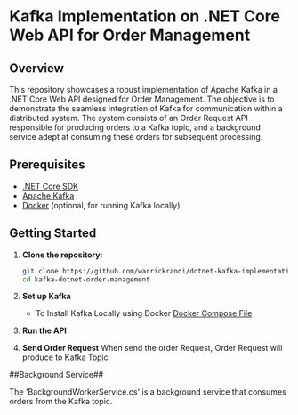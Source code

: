 # Kafka Implementation on .NET Core Web API for Order Management

## Overview

This repository showcases a robust implementation of Apache Kafka in a .NET Core Web API designed for Order Management. The objective is to demonstrate the seamless integration of Kafka for communication within a distributed system. The system consists of an Order Request API responsible for producing orders to a Kafka topic, and a background service adept at consuming these orders for subsequent processing.

## Prerequisites

- [.NET Core SDK](https://dotnet.microsoft.com/download)
- [Apache Kafka](https://kafka.apache.org/downloads)
- [Docker](https://www.docker.com/get-started) (optional, for running Kafka locally)

## Getting Started

1. **Clone the repository:**

   ```bash
   git clone https://github.com/warrickrandi/dotnet-kafka-implementation.git
   cd kafka-dotnet-order-management

2. **Set up Kafka**
   - To Install Kafka Locally using Docker [Docker Compose File](https://github.com/warrickrandi/kafka-docker.git)
     
3.  **Run the API**

4.  **Send Order Request**
   When send the order Request, Order Request will produce to Kafka Topic

##Background Service##

The 'BackgroundWorkerService.cs' is a background service that consumes orders from the Kafka topic.
